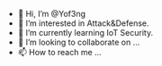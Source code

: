 - 👋 Hi, I’m @Yof3ng
- 👀 I’m interested in Attack&Defense.
- 🌱 I’m currently learning IoT Security.
- 💞️ I’m looking to collaborate on ...
- 📫 How to reach me ...

<!---
Yof3ng/Yof3ng is a ✨ special ✨ repository because its `README.md` (this file) appears on your GitHub profile.
You can click the Preview link to take a look at your changes.
--->
